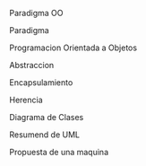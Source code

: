 Paradigma OO

Paradigma



Programacion Orientada a Objetos



Abstraccion



Encapsulamiento



Herencia



Diagrama de Clases

Resumend de UML



Propuesta de una maquina
